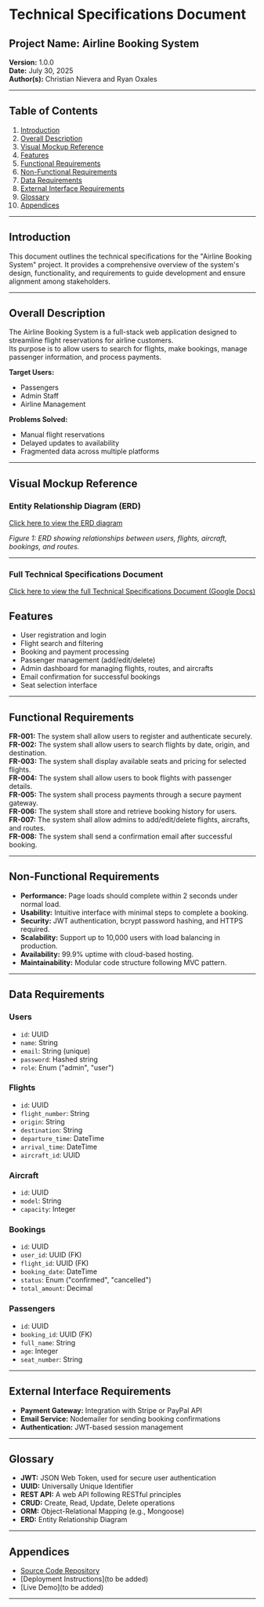 # Technical Specifications Document

## Project Name: Airline Booking System  
**Version:** 1.0.0  
**Date:** July 30, 2025  
**Author(s):** Christian Nievera and Ryan Oxales  

---

## Table of Contents

1. [Introduction](#introduction)  
2. [Overall Description](#overall-description)  
3. [Visual Mockup Reference](#visual-mockup-reference)  
4. [Features](#features)  
5. [Functional Requirements](#functional-requirements)  
6. [Non-Functional Requirements](#non-functional-requirements)  
7. [Data Requirements](#data-requirements)  
8. [External Interface Requirements](#external-interface-requirements)  
9. [Glossary](#glossary)  
10. [Appendices](#appendices)  

---

## Introduction

This document outlines the technical specifications for the "Airline Booking System" project. It provides a comprehensive overview of the system's design, functionality, and requirements to guide development and ensure alignment among stakeholders.

---

## Overall Description

The Airline Booking System is a full-stack web application designed to streamline flight reservations for airline customers.  
Its purpose is to allow users to search for flights, make bookings, manage passenger information, and process payments.  

**Target Users:**  
- Passengers  
- Admin Staff  
- Airline Management  

**Problems Solved:**  
- Manual flight reservations  
- Delayed updates to availability  
- Fragmented data across multiple platforms  

---

## Visual Mockup Reference

### Entity Relationship Diagram (ERD)

[Click here to view the ERD diagram](https://drive.google.com/file/d/1V5g0pUB92cq_z69OPMH1VSaNmNy0bjEu/view?usp=sharing)

*Figure 1: ERD showing relationships between users, flights, aircraft, bookings, and routes.*

---

### Full Technical Specifications Document

[Click here to view the full Technical Specifications Document (Google Docs)](https://docs.google.com/document/d/1oO3sRuN4kmkG-FW1-w6x9TuffKmaS_H59Avz9IdOdzY/edit?usp=sharing)

## Features

- User registration and login  
- Flight search and filtering  
- Booking and payment processing  
- Passenger management (add/edit/delete)  
- Admin dashboard for managing flights, routes, and aircrafts  
- Email confirmation for successful bookings  
- Seat selection interface  

---

## Functional Requirements

**FR-001:** The system shall allow users to register and authenticate securely.  
**FR-002:** The system shall allow users to search flights by date, origin, and destination.  
**FR-003:** The system shall display available seats and pricing for selected flights.  
**FR-004:** The system shall allow users to book flights with passenger details.  
**FR-005:** The system shall process payments through a secure payment gateway.  
**FR-006:** The system shall store and retrieve booking history for users.  
**FR-007:** The system shall allow admins to add/edit/delete flights, aircrafts, and routes.  
**FR-008:** The system shall send a confirmation email after successful booking.  

---

## Non-Functional Requirements

- **Performance:** Page loads should complete within 2 seconds under normal load.  
- **Usability:** Intuitive interface with minimal steps to complete a booking.  
- **Security:** JWT authentication, bcrypt password hashing, and HTTPS required.  
- **Scalability:** Support up to 10,000 users with load balancing in production.  
- **Availability:** 99.9% uptime with cloud-based hosting.  
- **Maintainability:** Modular code structure following MVC pattern.  

---

## Data Requirements

### Users
- `id`: UUID  
- `name`: String  
- `email`: String (unique)  
- `password`: Hashed string  
- `role`: Enum ("admin", "user")  

### Flights
- `id`: UUID  
- `flight_number`: String  
- `origin`: String  
- `destination`: String  
- `departure_time`: DateTime  
- `arrival_time`: DateTime  
- `aircraft_id`: UUID  

### Aircraft
- `id`: UUID  
- `model`: String  
- `capacity`: Integer  

### Bookings
- `id`: UUID  
- `user_id`: UUID (FK)  
- `flight_id`: UUID (FK)  
- `booking_date`: DateTime  
- `status`: Enum ("confirmed", "cancelled")  
- `total_amount`: Decimal  

### Passengers
- `id`: UUID  
- `booking_id`: UUID (FK)  
- `full_name`: String  
- `age`: Integer  
- `seat_number`: String  

---

## External Interface Requirements

- **Payment Gateway:** Integration with Stripe or PayPal API  
- **Email Service:** Nodemailer for sending booking confirmations  
- **Authentication:** JWT-based session management  

---

## Glossary

- **JWT:** JSON Web Token, used for secure user authentication  
- **UUID:** Universally Unique Identifier  
- **REST API:** A web API following RESTful principles  
- **CRUD:** Create, Read, Update, Delete operations  
- **ORM:** Object-Relational Mapping (e.g., Mongoose)  
- **ERD:** Entity Relationship Diagram  

---

## Appendices

- [Source Code Repository](https://github.com/Genoxidal/airline-booking-system)  
- [Deployment Instructions](to be added)  
- [Live Demo](to be added)

---


